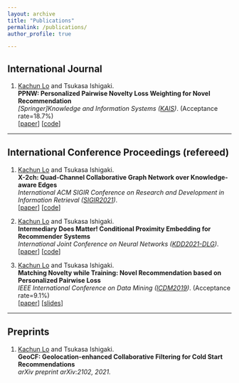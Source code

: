 ```yaml
---
layout: archive
title: "Publications"
permalink: /publications/
author_profile: true

---
```


## International Journal

1. <u>Kachun Lo</u> and Tsukasa Ishigaki. <br>
**PPNW: Personalized Pairwise Novelty Loss Weighting for Novel Recommendation** <br>
_[Springer]Knowledge and Information Systems ([KAIS](https://www.springer.com/journal/10115/))_. (Acceptance rate=18.7%) <br>
[[paper](https://link.springer.com/article/10.1007/s10115-021-01546-8)] [[code](https://github.com/ArgentLo/PPNW-KAIS)] <br>

---

## International Conference Proceedings (refereed)

1. <u>Kachun Lo</u> and Tsukasa Ishigaki. <br>
**X-2ch: Quad-Channel Collaborative Graph Network over Knowledge-aware Edges** <br>
_International ACM SIGIR Conference on Research and Development in Information Retrieval ([SIGIR2021](https://sigir.org/sigir2021/))_. <br>
[[paper](https://argentlo.github.io/files/2.SIGIR21-X_2ch-Lo-Ishigaki)] [[code](https://github.com/ArgentLo/KG-CF-Rec)] <br>


1. <u>Kachun Lo</u> and Tsukasa Ishigaki. <br>
**Intermediary Does Matter! Conditional Proximity Embedding for Recommender Systems** <br>
_International Joint Conference on Neural Networks ([KDD2021-DLG](https://deep-learning-graphs.bitbucket.io/dlg-kdd21/index.html))_. <br>
[[paper](https://argentlo.github.io/files/3.KDD21-DLG-HNB-Lo-Ishigaki)] [[code](https://github.com/ArgentLo/HNB_Graph_Rec)] <br>


1. <u>Kachun Lo</u> and Tsukasa Ishigaki. <br>
**Matching Novelty while Training: Novel Recommendation based on Personalized Pairwise Loss** <br>
_IEEE International Conference on Data Mining ([ICDM2019](http://icdm2019.bigke.org/))_. (Acceptance rate=9.1%) <br>
[[paper](https://ieeexplore.ieee.org/stamp/stamp.jsp?arnumber=8970764)] [[slides](http://www2.econ.tohoku.ac.jp/~terui/workshop/ref/Lo.pdf)] <br>


---

## Preprints
1. <u>Kachun Lo</u> and Tsukasa Ishigaki. <br>
**GeoCF: Geolocation-enhanced Collaborative Filtering for Cold Start Recommendations** <br>
_arXiv preprint arXiv:2102, 2021._ <br>
